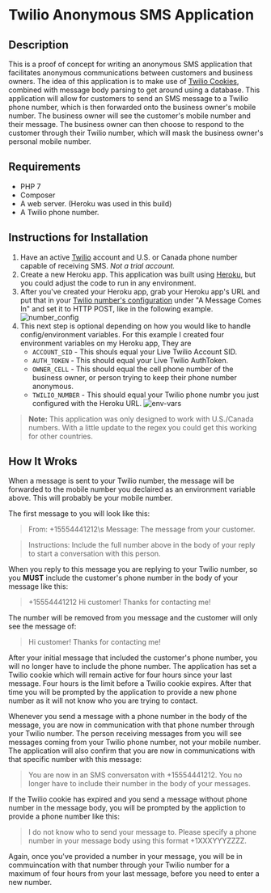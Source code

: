 # Twilio Anonymous SMS Application

## Description
This is a proof of concept for writing an anonymous SMS application that facilitates anonymous communications between customers and business owners. The idea of this application is to make use of [Twilio Cookies](https://support.twilio.com/hc/en-us/articles/223136287-How-do-Twilio-cookies-work-), combined with message body parsing to get around using a database. This application will allow for customers to send an SMS message to a Twilio phone number, which is then forwarded onto the business owner's mobile number. The business owner will see the customer's mobile number and their message. The business owner can then choose to respond to the customer through their Twilio number, which will mask the business owner's personal mobile number.

## Requirements
* PHP 7
* Composer
* A web server. (Heroku was used in this build)
* A Twilio phone number.

## Instructions for Installation
1. Have an active [Twilio](https://www.twilio.com/try-twilio) account and U.S. or Canada phone number capable of receiving SMS. _Not a trial account._
2. Create a new Heroku app. This application was built using [Heroku](https://heroku.com), but you could adjust the code to run in any environment. 
3. After you've created your Heroku app, grab your Heroku app's URL and put that in your [Twilio number's configuration](https://www.twilio.com/console/phone-numbers/incoming) under "A Message Comes In" and set it to HTTP POST, like in the following example.
![number_config](https://cloud.githubusercontent.com/assets/786896/23295248/633a34e0-fa24-11e6-9d55-eb1d517f0418.png)
4. This next step is optional depending on how you would like to handle config/environment variables. For this example I created four environment variables on my Heroku app, They are
    * `ACCOUNT_SID` - This shouls equal your Live Twilio Account SID.
    * `AUTH_TOKEN` - This should equal your Live Twilio AuthToken.
    * `OWNER_CELL` - This should equal the cell phone number of the business owner, or person trying to keep their phone number anonymous.
    * `TWILIO_NUMBER` - This should equal your Twilio phone numbr you just configured with the Heroku URL.
    ![env-vars](https://cloud.githubusercontent.com/assets/786896/23337262/6d7cb328-fb9c-11e6-8d58-1b18a887727b.png)

>**Note:**
This application was only designed to work with U.S./Canada numbers. With a little update to the regex you could get this working for other countries.

## How It Wroks
When a message is sent to your Twilio number, the message will be forwarded to the mobile number you declaired as an environment variable above. This will probably be your mobile number.

The first message to you will look like this:

>From: +15554441212\s
>Message: The message from your customer.

>Instructions: Include the full number above in the body of your reply to start a conversation with this person.

When you reply to this message you are replying to your Twilio number, so you **MUST** include the customer's phone number in the body of your message like this:

> +15554441212 Hi customer! Thanks for contacting me!

The number will be removed from you message and the customer will only see the message of:

>Hi customer! Thanks for contacting me!

After your initial message that included the customer's phone number, you will no longer have to include the phone number. The application has set a Twilio cookie which will remain active for four hours since your last message. Four hours is the limit before a Twilio cookie expires. After that time you will be prompted by the application to provide a new phone number as it will not know who you are trying to contact.

Whenever you send a message with a phone number in the body of the message, you are now in communication with that phone number through your Twilio number. The person receiving messages from you will see messages coming from your Twilio phone number, not your mobile number. The application will also confirm that you are now in communications with that specific number with this message:

>You are now in an SMS conversaton with +15554441212.
You no longer have to include their number in the body of your messages.

If the Twilio cookie has expired and you send a message without phone number in the message body, you will be prompted by the appliction to provide a phone number like this:

>I do not know who to send your message to. Please specify a phone number in your message body using this format +1XXXYYYZZZZ.

Again, once you've provided a number in your message, you will be in commuincation with that number through your Twilio number for a maximum of four hours from your last message, before you need to enter a new number.
